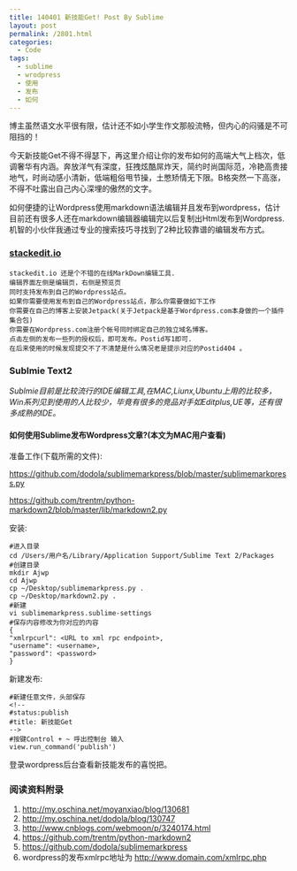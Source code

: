 ```yaml
---
title: 140401 新技能Get! Post By Sublime
layout: post
permalink: /2801.html
categories:
  - Code
tags:
  - sublime
  - wrodpress
  - 使用
  - 发布
  - 如何
---
```

博主虽然语文水平很有限，估计还不如小学生作文那般流畅，但内心的闷骚是不可阻挡的！

今天新技能Get不得不得瑟下，再这里介绍让你的发布如何的高端大气上档次，低调奢华有内涵。奔放洋气有深度，狂拽炫酷屌炸天，简约时尚国际范，冷艳高贵接地气，时尚动感小清新，低端粗俗甩节操，土憋矫情无下限。B格突然一下高涨，不得不吐露出自己内心深埋的傲然的文字。

如何便捷的让Wordpress使用markdown语法编辑并且发布到wordpress，估计目前还有很多人还在markdown编辑器编辑完以后复制出Html发布到Wordpress. 机智的小伙伴我通过专业的搜索技巧寻找到了2种比较靠谱的编辑发布方式。

### [stackedit.io][1]

    stackedit.io 还是个不错的在线MarkDown编辑工具.
    编辑界面左侧是编辑页，右侧是预览页
    同时支持发布到自己的Wordpress站点。
    如果你需要使用发布到自己的Wordpress站点，那么你需要做如下工作
    你需要在自己的博客上安装Jetpack(关于Jetpack是基于Wordpress.com本身做的一个插件集合包)
    你需要在Wordpress.com注册个帐号同时绑定自己的独立域名博客。
    点击左侧的发布一些列的授权后，即可发布。Postid写1即可.
    在后来使用的时候发现提交不了不清楚是什么情况老是提示对应的Postid404 。
    

### Sublmie Text2

*Sublmie目前是比较流行的IDE编辑工具,在MAC,Liunx,Ubuntu上用的比较多，Win系列见到使用的人比较少，毕竟有很多的竞品对手如Editplus,UE等，还有很多成熟的IDE。*

#### 如何使用Sublime发布Wordpress文章?(本文为MAC用户查看)

准备工作(下载所需的文件):

https://github.com/dodola/sublimemarkpress/blob/master/sublimemarkpress.py 

https://github.com/trentm/python-markdown2/blob/master/lib/markdown2.py

安装:

    #进入目录 
    cd /Users/用户名/Library/Application Support/Sublime Text 2/Packages
    #创建目录
    mkdir Ajwp
    cd Ajwp
    cp ~/Desktop/sublimemarkpress.py .
    cp ~/Desktop/markdown2.py .
    #新建
    vi sublimemarkpress.sublime-settings
    #保存内容修改为你对应的内容
    {
    "xmlrpcurl": <URL to xml rpc endpoint>,
    "username": <username>,
    "password": <password>
    }
    

新建发布:

    #新建任意文件，头部保存 
    <!--
    #status:publish
    #title: 新技能Get
    -->
    #按键Control + ~ 呼出控制台 输入
    view.run_command('publish')
    

登录wordpress后台查看新技能发布的喜悦把。

### 阅读资料附录

1.  http://my.oschina.net/moyanxiao/blog/130681
2.  http://my.oschina.net/dodola/blog/130747
3.  http://www.cnblogs.com/webmoon/p/3240174.html
4.  https://github.com/trentm/python-markdown2
5.  https://github.com/dodola/sublimemarkpress
6.  wordpress的发布xmlrpc地址为 http://www.domain.com/xmlrpc.php

 [1]: https://stackedit.io